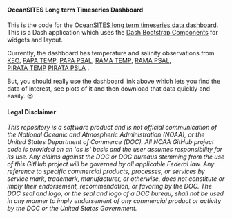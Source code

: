 #### OceanSITES Long term Timeseries Dashboard 
This is the code for the 
[OceanSITES long term timeseries data dashboard](https://data.pmel.noaa.gov/oceansites/lts/). This is a Dash application
which uses the [Dash Bootstrap Components](https://dash-bootstrap-components.opensource.faculty.ai/) for widgets and 
layout.

Currently, the dashboard has temperature and salinity observations from 
[KEO](https://data.pmel.noaa.gov/generic/erddap/tabledap/keo_hourly.html), 
[PAPA TEMP](https://data.pmel.noaa.gov/generic/erddap/tabledap/papa_hourly_temp.html),
[PAPA PSAL](https://data.pmel.noaa.gov/generic/erddap/tabledap/papa_hourly_psal.html),
[RAMA TEMP](https://data.pmel.noaa.gov/generic/erddap/tabledap/rama_hourly_temp.html),
[RAMA PSAL](https://data.pmel.noaa.gov/generic/erddap/tabledap/rama_hourly_psal.html),  
[PIRATA TEMP](https://data.pmel.noaa.gov/generic/erddap/tabledap/pirata_hourly_temp.html)
[PIRATA PSLA](https://data.pmel.noaa.gov/generic/erddap/tabledap/pirata_hourly_psal.html)
. 

But, you should really use the dashboard link above which lets you find the data of interest, see plots of 
it and then download that data quickly and easily. :wink:

#### Legal Disclaimer
*This repository is a software product and is not official communication
of the National Oceanic and Atmospheric Administration (NOAA), or the
United States Department of Commerce (DOC).  All NOAA GitHub project
code is provided on an 'as is' basis and the user assumes responsibility
for its use.  Any claims against the DOC or DOC bureaus stemming from
the use of this GitHub project will be governed by all applicable Federal
law.  Any reference to specific commercial products, processes, or services
by service mark, trademark, manufacturer, or otherwise, does not constitute
or imply their endorsement, recommendation, or favoring by the DOC.
The DOC seal and logo, or the seal and logo of a DOC bureau, shall not
be used in any manner to imply endorsement of any commercial product
or activity by the DOC or the United States Government.*
